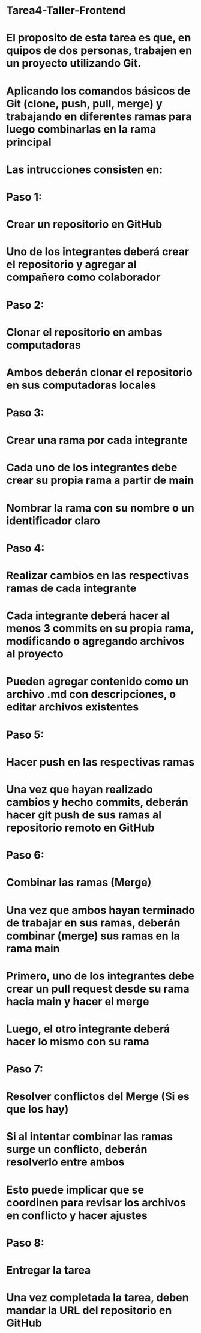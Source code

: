 # Tarea4-Taller-Frontend

# El proposito de esta tarea es que, en quipos de dos personas, trabajen en un proyecto utilizando Git. 
# Aplicando los comandos básicos de Git (clone, push, pull, merge) y trabajando en diferentes ramas para luego combinarlas en la rama principal

# Las intrucciones consisten en:

# Paso 1:
# Crear un repositorio en GitHub
# Uno de los integrantes deberá crear el repositorio y agregar al compañero como colaborador

# Paso 2:
# Clonar el repositorio en ambas computadoras
# Ambos deberán clonar el repositorio en sus computadoras locales

# Paso 3:
# Crear una rama por cada integrante
# Cada uno de los integrantes debe crear su propia rama a partir de main
# Nombrar la rama con su nombre o un identificador claro

# Paso 4:
# Realizar cambios en las respectivas ramas de cada integrante
# Cada integrante deberá hacer al menos 3 commits en su propia rama, modificando o agregando archivos al proyecto 
# Pueden agregar contenido como un archivo .md con descripciones, o editar archivos existentes

# Paso 5:
# Hacer push en las respectivas ramas
# Una vez que hayan realizado cambios y hecho commits, deberán hacer git push de sus ramas al repositorio remoto en GitHub

# Paso 6:
# Combinar las ramas (Merge)
# Una vez que ambos hayan terminado de trabajar en sus ramas, deberán combinar (merge) sus ramas en la rama main
# Primero, uno de los integrantes debe crear un pull request desde su rama hacia main y hacer el merge
# Luego, el otro integrante deberá hacer lo mismo con su rama

# Paso 7:
# Resolver conflictos del Merge (Si es que los hay)
# Si al intentar combinar las ramas surge un conflicto, deberán resolverlo entre ambos
# Esto puede implicar que se coordinen para revisar los archivos en conflicto y hacer ajustes

# Paso 8:
# Entregar la tarea
# Una vez completada la tarea, deben mandar la URL del repositorio en GitHub